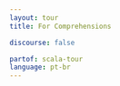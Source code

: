 ```yaml
---
layout: tour
title: For Comprehensions

discourse: false

partof: scala-tour
language: pt-br
---
```

